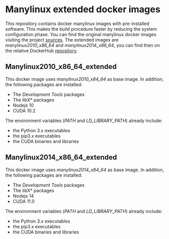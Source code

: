 # Manylinux extended docker images
This repository contains docker manylinux images with pre-installed software. This makes the build procedure faster by reducing the system configuration phase.
You can find the original manylinux docker images visiting the project [sources](https://github.com/pypa/manylinux).
The extended images are *manylinux2010_x86_64* and *manylinux2014_x86_64*, you can find then on the relative DockerHub [repository](https://hub.docker.com/r/micheleantonazzi/manylinux-extended).

## Manylinux2010_x86_64_extended
This docker image uses *manylinux2010_x84_64* as base image. In addition, the following packages are installed:
* The *Development Tools* packages
* The libX* packages
* Nodejs 10
* CUDA 10.2

The environment variables (*PATH* and *LD_LIBRARY_PATH*) already include:
* the Python 3.x executables
* the pip3.x executables
* the CUDA binaries and libraries

## Manylinux2014_x86_64_extended
This docker image uses *manylinux2014_x84_64* as base image. In addition, the following packages are installed:
* The *Development Tools* packages
* The libX* packages  
* Nodejs 14
* CUDA 11.0

The environment variables (*PATH* and *LD_LIBRARY_PATH*) already include:
* the Python 3.x executables
* the pip3.x executables
* the CUDA binaries and libraries